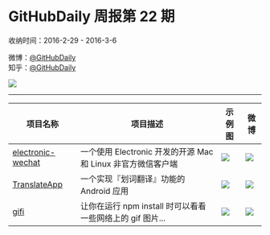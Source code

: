 # GitHubDaily 周报第 22 期

收纳时间：2016-2-29 - 2016-3-6

微博：[@GitHubDaily](https://weibo.com/GitHubDaily)    
知乎：[@GitHubDaily](https://www.zhihu.com/people/githubdaily)

![](https://raw.githubusercontent.com/GitHubDaily/GitHubDaily/master/assets/weixin.png)

---

项目名称 | 项目描述 | 示例图 | 微博
--- | --- | --- | ---
[electronic-wechat](status.github_url) | 一个使用 Electronic 开发的开源 Mac 和 Linux 非官方微信客户端 | ![](http://ww1.sinaimg.cn/large/006fiYtfgw1f1na5lo5hcj31kw0zkh7c.jpg) | [![](https://raw.githubusercontent.com/GitHubDaily/GitHubDaily/master/assets/sina_logo.png)](https://weibo.com/5722964389/Dl2byn392)
[TranslateApp](status.github_url) | 一个实现『划词翻译』功能的 Android 应用 | ![](http://ww4.sinaimg.cn/large/006fiYtfjw1f1l321wwt6g30ax0hb0vn.gif) | [![](https://raw.githubusercontent.com/GitHubDaily/GitHubDaily/master/assets/sina_logo.png)](https://weibo.com/5722964389/DkSw33ZrG)
[gifi](status.github_url) | 让你在运行 npm install 时可以看看一些网络上的 gif 图片... | ![](http://ww4.sinaimg.cn/large/006fiYtfjw1f1l2u6matng30hc0dc1l3.gif) | [![](https://raw.githubusercontent.com/GitHubDaily/GitHubDaily/master/assets/sina_logo.png)](https://weibo.com/5722964389/DkIZicYRo)
